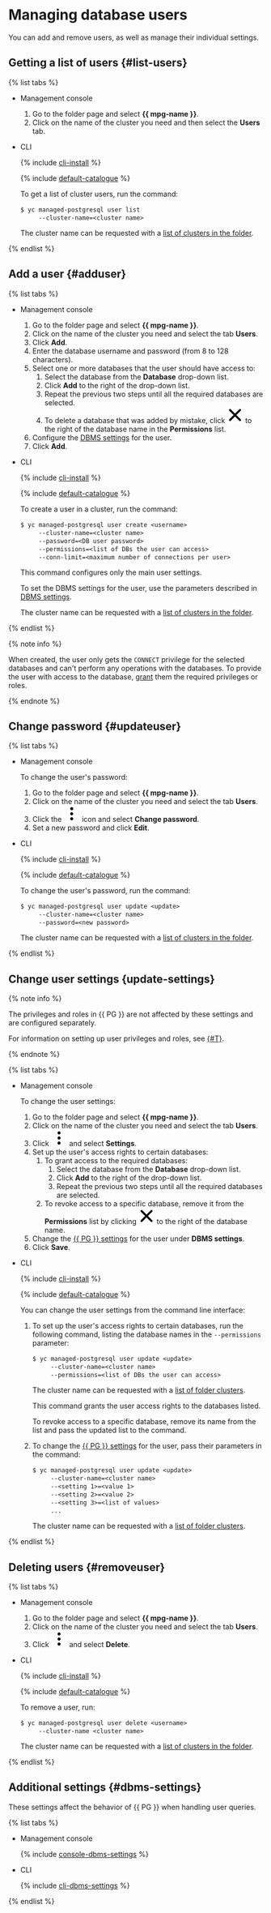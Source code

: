 # Managing database users

You can add and remove users, as well as manage their individual settings.

## Getting a list of users {#list-users}

{% list tabs %}

- Management console
  1. Go to the folder page and select **{{ mpg-name }}**.
  1. Click on the name of the cluster you need and then select the **Users** tab.

- CLI

  {% include [cli-install](../../_includes/cli-install.md) %}

  {% include [default-catalogue](../../_includes/default-catalogue.md) %}

  To get a list of cluster users, run the command:

  ```
  $ yc managed-postgresql user list
       --cluster-name=<cluster name>
  ```

  The cluster name can be requested with a [list of clusters in the folder](cluster-list.md).

{% endlist %}

## Add a user {#adduser}

{% list tabs %}

- Management console
  1. Go to the folder page and select **{{ mpg-name }}**.
  1. Click on the name of the cluster you need and select the tab **Users**.
  1. Click **Add**.
  1. Enter the database username and password (from 8 to 128 characters).
  1. Select one or more databases that the user should have access to:
     1. Select the database from the **Database** drop-down list.
     1. Click **Add** to the right of the drop-down list.
     1. Repeat the previous two steps until all the required databases are selected.
     1. To delete a database that was added by mistake, click ![image](../../_assets/cross.svg) to the right of the database name in the **Permissions** list.
  1. Configure the [DBMS settings](#dbms-settings) for the user.
  1. Click **Add**.

- CLI

  {% include [cli-install](../../_includes/cli-install.md) %}

  {% include [default-catalogue](../../_includes/default-catalogue.md) %}

  To create a user in a cluster, run the command:

  ```
  $ yc managed-postgresql user create <username>
       --cluster-name=<cluster name>
       --password=<DB user password>
       --permissions=<list of DBs the user can access>
       --conn-limit=<maximum number of connections per user>
  ```

  This command configures only the main user settings.

  To set the DBMS settings for the user, use the parameters described in [DBMS settings](#dbms-settings).

  The cluster name can be requested with a [list of clusters in the folder](cluster-list.md).

{% endlist %}

{% note info %}

When created, the user only gets the `CONNECT` privilege for the selected databases and can't perform any operations with the databases. To provide the user with access to the database, [grant](grant.md) them the required privileges or roles.

{% endnote %}

## Change password {#updateuser}

{% list tabs %}

- Management console

  To change the user's password:
  1. Go to the folder page and select **{{ mpg-name }}**.
  1. Click on the name of the cluster you need and select the tab **Users**.
  1. Click the ![image](../../_assets/vertical-ellipsis.svg) icon and select **Change password**.
  1. Set a new password and click **Edit**.

- CLI

  {% include [cli-install](../../_includes/cli-install.md) %}

  {% include [default-catalogue](../../_includes/default-catalogue.md) %}

  To change the user's password, run the command:

  ```
  $ yc managed-postgresql user update <update>
       --cluster-name=<cluster name>
       --password=<new password>
  ```

  The cluster name can be requested with a [list of clusters in the folder](cluster-list.md).

{% endlist %}

## Change user settings {update-settings}

{% note info %}

The privileges and roles in {{ PG }} are not affected by these settings and are configured separately.

For information on setting up user privileges and roles, see [{#T}](grant.md).

{% endnote %}

{% list tabs %}

- Management console

  To change the user settings:
  1. Go to the folder page and select **{{ mpg-name }}**.
  1. Click on the name of the cluster you need and select the tab **Users**.
  1. Click ![image](../../_assets/vertical-ellipsis.svg) and select **Settings**.
  1. Set up the user's access rights to certain databases:
     1. To grant access to the required databases:
        1. Select the database from the **Database** drop-down list.
        1. Click **Add** to the right of the drop-down list.
        1. Repeat the previous two steps until all the required databases are selected.
     1. To revoke access to a specific database, remove it from the **Permissions** list by clicking ![image](../../_assets/cross.svg) to the right of the database name.
  1. Change the [{{ PG }} settings](#dbms-settings) for the user under **DBMS settings**.
  1. Click **Save**.

- CLI

  {% include [cli-install](../../_includes/cli-install.md) %}

  {% include [default-catalogue](../../_includes/default-catalogue.md) %}

  You can change the user settings from the command line interface:

  1. To set up the user's access rights to certain databases, run the following command, listing the database names in the `--permissions` parameter:

     ```
     $ yc managed-postgresql user update <update>
          --cluster-name=<cluster name>
          --permissions=<list of DBs the user can access>
     ```

     The cluster name can be requested with a [list of folder clusters](#list-clusters).

     This command grants the user access rights to the databases listed.

     To revoke access to a specific database, remove its name from the list and pass the updated list to the command.

  1. To change the [{{ PG }} settings](#dbms-settings) for the user, pass their parameters in the command:

     ```
     $ yc managed-postgresql user update <update>
          --cluster-name=<cluster name>
          --<setting 1>=<value 1>
          --<setting 2>=<value 2>
          --<setting 3>=<list of values>
          ...
     ```

     The cluster name can be requested with a [list of folder clusters](#list-clusters).

{% endlist %}

## Deleting users {#removeuser}

{% list tabs %}

- Management console
  1. Go to the folder page and select **{{ mpg-name }}**.
  1. Click on the name of the cluster you need and select the tab **Users**.
  1. Click ![image](../../_assets/vertical-ellipsis.svg) and select **Delete**.

- CLI

  {% include [cli-install](../../_includes/cli-install.md) %}

  {% include [default-catalogue](../../_includes/default-catalogue.md) %}

  To remove a user, run:

  ```
  $ yc managed-postgresql user delete <username>
       --cluster-name <cluster name>
  ```

  The cluster name can be requested with a [list of clusters in the folder](cluster-list.md).

{% endlist %}

## Additional settings {#dbms-settings}

These settings affect the behavior of {{ PG }} when handling user queries.

{% list tabs %}

- Management console

  {% include [console-dbms-settings](../../_includes/mdb/mpg-dbms-settings-console.md) %}

- CLI

  {% include [cli-dbms-settings](../../_includes/mdb/mpg-dbms-settings-cli.md) %}

{% endlist %}

